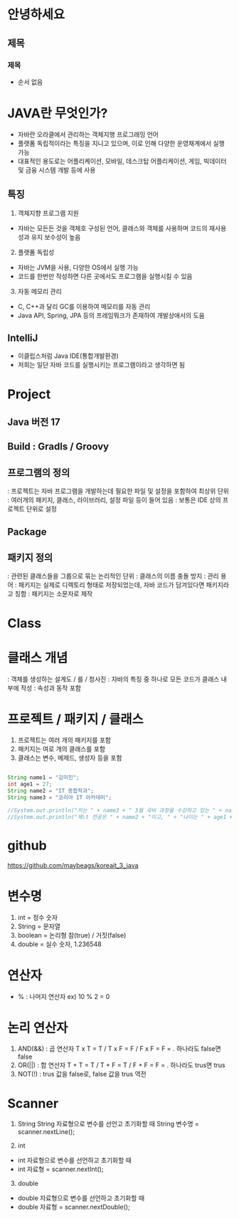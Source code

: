 # 안녕하세요
## 제목
### 제목
* 순서 없음 

# JAVA란 무엇인가?

- 자바란 오라클에서 관리하는 객체지행 프로그래밍 언어 
- 플랫폼 독립적이라는 특징을 지니고 있으며, 이로 인해 다양한 운영채계에서 실행 가능
- 대표적인 용도로는 어플리케이션, 모바일, 데스크탑 어플리케이션, 게임, 빅데이터 및 금융 시스템 개발 등에 사용

## 특징
1. 객체지향 프로그램 지원
- 자바는 모든든 것을 객체호 구성된 언어, 클래스와 객체를 사용하며 코드의 재사용성과 유지 보수성이 높음
2. 플랫폼 독립성
- 자바는 JVM을 사용, 다양한 OS에서 실행 가능
- 코드를 한번만 작성하면 다른 곳에서도 프로그램을 실행시킬 수 있음
3. 자동 메모리 관리
- C, C++과 달리 GC를 이용하여 메모리를 자동 관리
- Java API, Spring, JPA 등의 프레임뭐크가 존재하여 개발상애서의 도움

## IntelliJ
- 이클립스처럼 Java IDE(통합개발환경)
- 저희는 일단 자바 코드를 실행시키는 프로그램이라고 생각하면 됨

# Project

## Java 버전 17
## Build : Gradls / Groovy

## 프로그램의 정의

: 프로젝트는 자바 프로그램을 개발하는데 필요한 파일 및 설정을 포함하여 최상위 단위
: 여러개의 패키지, 클래스, 라이브러리, 설정 파일 등이 들어 있음
: 보통은 IDE 상의 프로젝트 단위로 설정

## Package

## 패키지 정의

: 관련된 클래스들을 그룹으로 묶는 논리적인 단위
: 클래스의 이름 충돌 방지
: 관리 용어
: 패키지는 실제로 디렉토리 형태로 저장되었는데, 자바 코드가 담겨있다면 패키지라고 칭함
: 패키지는 소문자로 제작

# Class

# 클래스 개념

: 객체를 생성하는 설계도 / 를 / 청사진
: 자바의 특징 중 하나로 모든 코드가 클래스 내부에 작성
: 속성과 동작 포함

# 프로젝트 / 패키지 / 클래스
1. 프로젝트는 여러 개의 패키지를 포함
2. 패키지는 여로 개의 클래스를 포함
3. 클래스는 변수, 메제드, 생성자 등을 포함


```java

String name1 = "김미진";
int age1 = 27;
String name2 = "IT 종합학과";
String name3 = "코리아 IT 아카데미";

//System.out.println("저는 " + name3 + " 3월 국비 과정을 수강하고 있는 " + name1 + "입니다\n");
//System.out.println("제\t 전공은 " + name2 + "이고, " + "나이는 " + age1 + "세 입니다" );

```

# github

https://github.com/maybeags/koreait_3_java

#  변수명

1. int = 정수 숫자
2. String = 문자열
3. boolean = 논리형 참(true) / 거짓(false)
3. double = 실수 숫자, 1.236548

# 연산자

- % : 나머지 연산자 ex) 10 % 2 = 0

# 논리 연산자 

1. AND(&&) : 곱 연산자 T x T = T / T x F = F / F x F = F = . 하나라도 false면 false 
2. OR(||) : 합 연산자 T + T = T / T + F = T / F + F = F = . 하나라도 trus면 trus 
3. NOT(!) : trus 값을 false로, false 값을 trus 역전

# Scanner

1. String
String 자료형으로 변수를 선언고 초기화할 때
String 변수명 = scanner.nextLine();

2. int
- int 자료형으로 변수를 선언하고 초기화할 때
- int 자료형 = scanner.nextInt();

3. double
- double 자료형으로 변수를 선언하고 초기화할 때
- double 자료형 = scanner.nextDouble();